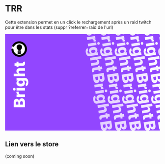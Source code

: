 # TRR

Cette extension permet en un click le rechargement après un raid twitch pour être dans les stats (suppr ?referrer=raid de l'url)

<img src="./Fond.png" />

## Lien vers le store

(coming soon)
